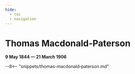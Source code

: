 ```yaml
---
hide:
  - toc
  - navigation
---
```


# Thomas Macdonald‑Paterson

**9 May 1844 — 21 March 1906**

--8<-- "snippets/thomas-macdonald‑paterson.md"
